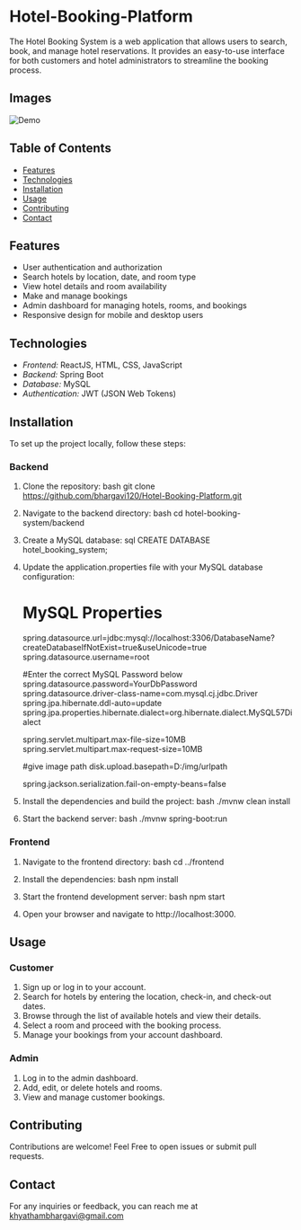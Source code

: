 # Hotel-Booking-Platform

The Hotel Booking System is a web application that allows users to search, book, and manage hotel reservations. It provides an easy-to-use interface for both customers and hotel administrators to streamline the booking process.

## Images
![Demo](https://github.com/user-attachments/assets/070bb836-28eb-4591-96c8-6a91b111c79f)


## Table of Contents

- [Features](#features)
- [Technologies](#technologies)
- [Installation](#installation)
- [Usage](#usage)
- [Contributing](#contributing)
- [Contact](#contact)

## Features

- User authentication and authorization
- Search hotels by location, date, and room type
- View hotel details and room availability
- Make and manage bookings
- Admin dashboard for managing hotels, rooms, and bookings
- Responsive design for mobile and desktop users

## Technologies

- *Frontend:* ReactJS, HTML, CSS, JavaScript
- *Backend:* Spring Boot
- *Database:* MySQL
- *Authentication:* JWT (JSON Web Tokens)

## Installation

To set up the project locally, follow these steps:

### Backend

1. Clone the repository:
    bash
    git clone https://github.com/bhargavi120/Hotel-Booking-Platform.git
    

2. Navigate to the backend directory:
    bash
    cd hotel-booking-system/backend
    

3. Create a MySQL database:
    sql
    CREATE DATABASE hotel_booking_system;
    

4. Update the application.properties file with your MySQL database configuration:
    # MySQL Properties
    spring.datasource.url=jdbc:mysql://localhost:3306/DatabaseName?createDatabaseIfNotExist=true&useUnicode=true
    spring.datasource.username=root

    #Enter the correct MySQL Password below
    spring.datasource.password=YourDbPassword
    spring.datasource.driver-class-name=com.mysql.cj.jdbc.Driver
    spring.jpa.hibernate.ddl-auto=update
    spring.jpa.properties.hibernate.dialect=org.hibernate.dialect.MySQL57Dialect

    spring.servlet.multipart.max-file-size=10MB
    spring.servlet.multipart.max-request-size=10MB

    #give image path
    disk.upload.basepath=D:/img/urlpath

    spring.jackson.serialization.fail-on-empty-beans=false  
    

5. Install the dependencies and build the project:
    bash
    ./mvnw clean install
    

6. Start the backend server:
    bash
    ./mvnw spring-boot:run
    

### Frontend

1. Navigate to the frontend directory:
    bash
    cd ../frontend
    

2. Install the dependencies:
    bash
    npm install
    

3. Start the frontend development server:
    bash
    npm start
    

4. Open your browser and navigate to http://localhost:3000.

## Usage

### Customer

1. Sign up or log in to your account.
2. Search for hotels by entering the location, check-in, and check-out dates.
3. Browse through the list of available hotels and view their details.
4. Select a room and proceed with the booking process.
5. Manage your bookings from your account dashboard.

### Admin

1. Log in to the admin dashboard.
2. Add, edit, or delete hotels and rooms.
3. View and manage customer bookings.

## Contributing

Contributions are welcome! Feel Free to open issues or submit pull requests.


## Contact

For any inquiries or feedback, you can reach me at khyathambhargavi@gmail.com
